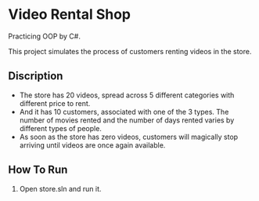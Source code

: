 # Video Rental Shop
Practicing OOP by C#.

This project simulates the process of customers renting videos in the store.

## Discription

- The store has 20 videos, spread across 5 different categories with different price to rent.
- And it has 10 customers, associated with one of the 3 types.
The number of movies rented and the number of days rented varies by different types of people.
- As soon as the store has zero videos, customers will magically stop arriving until videos are once again available.

## How To Run
1. Open store.sln and run it.


